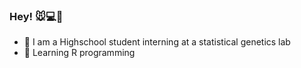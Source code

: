 ### Hey! 🐭💻🧬

- 🌱 I am a Highschool student interning at a statistical genetics lab
- 🌱 Learning R programming
